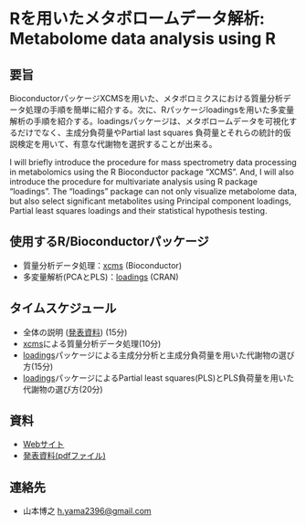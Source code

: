 # Rを用いたメタボロームデータ解析: Metabolome data analysis using R

## 要旨

BioconductorパッケージXCMSを用いた、メタボロミクスにおける質量分析データ処理の手順を簡単に紹介する。次に、Rパッケージloadingsを用いた多変量解析の手順を紹介する。loadingsパッケージは、メタボロームデータを可視化するだけでなく、主成分負荷量やPartial last squares 負荷量とそれらの統計的仮説検定を用いて、有意な代謝物を選択することが出来る。

I will briefly introduce the procedure for mass spectrometry data processing in metabolomics using the R Bioconductor package “XCMS”. And, I will also introduce the procedure for multivariate analysis using R package “loadings”. The “loadings” package can not only visualize metabolome data, but also select significant metabolites using Principal component loadings, Partial least squares loadings and their statistical hypothesis testing.

## 使用するR/Bioconductorパッケージ

- 質量分析データ処理：<a href="https://bioconductor.org/packages/release/bioc/html/xcms.html">xcms</a> (Bioconductor)
- 多変量解析(PCAとPLS)：<a href="https://cran.r-project.org/web/packages/loadings/index.html">loadings</a> (CRAN)

## タイムスケジュール

- 全体の説明 (<a href="https://github.com/hiroyukiyamamoto/metabolomeanalysisworkshop/blob/master/vignettes/%E7%99%BA%E8%A1%A8%E8%B3%87%E6%96%99.pdf">発表資料</a>) (15分)
- <a href="https://bioconductor.org/packages/release/bioc/html/xcms.html">xcms</a>による質量分析データ処理(10分)
- <a href="https://cran.r-project.org/web/packages/loadings/index.html">loadings</a>パッケージによる主成分分析と主成分負荷量を用いた代謝物の選び方(15分)
- <a href="https://cran.r-project.org/web/packages/loadings/index.html">loadings</a>パッケージによるPartial least squares(PLS)とPLS負荷量を用いた代謝物の選び方(20分)

## 資料

- <a href="https://hiroyukiyamamoto.github.io/metabolomeanalysisworkshop">Webサイト</a>
- <a href="https://github.com/hiroyukiyamamoto/metabolomeanalysisworkshop/blob/master/vignettes/%E7%99%BA%E8%A1%A8%E8%B3%87%E6%96%99.pdf">発表資料(pdfファイル)</a>

## 連絡先

- 山本博之 h.yama2396@gmail.com
